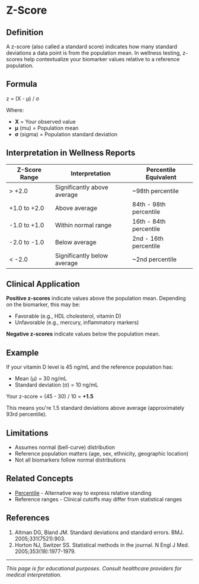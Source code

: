 # Z-Score

## Definition

A z-score (also called a standard score) indicates how many standard deviations a data point is from the population mean. In wellness testing, z-scores help contextualize your biomarker values relative to a reference population.

## Formula
z = (X - μ) / σ

Where:
- **X** = Your observed value
- **μ** (mu) = Population mean
- **σ** (sigma) = Population standard deviation

## Interpretation in Wellness Reports

| Z-Score Range | Interpretation | Percentile Equivalent |
|---------------|----------------|----------------------|
| > +2.0 | Significantly above average | ~98th percentile |
| +1.0 to +2.0 | Above average | 84th - 98th percentile |
| -1.0 to +1.0 | Within normal range | 16th - 84th percentile |
| -2.0 to -1.0 | Below average | 2nd - 16th percentile |
| < -2.0 | Significantly below average | ~2nd percentile |

## Clinical Application

**Positive z-scores** indicate values above the population mean. Depending on the biomarker, this may be:
- Favorable (e.g., HDL cholesterol, vitamin D)
- Unfavorable (e.g., mercury, inflammatory markers)

**Negative z-scores** indicate values below the population mean.

## Example

If your vitamin D level is 45 ng/mL and the reference population has:
- Mean (μ) = 30 ng/mL
- Standard deviation (σ) = 10 ng/mL

Your z-score = (45 - 30) / 10 = **+1.5**

This means you're 1.5 standard deviations above average (approximately 93rd percentile).

## Limitations

- Assumes normal (bell-curve) distribution
- Reference population matters (age, sex, ethnicity, geographic location)
- Not all biomarkers follow normal distributions

## Related Concepts

- [Percentile](percentile.md) - Alternative way to express relative standing
- Reference ranges - Clinical cutoffs may differ from statistical ranges

## References

1. Altman DG, Bland JM. Standard deviations and standard errors. BMJ. 2005;331(7521):903.
2. Horton NJ, Switzer SS. Statistical methods in the journal. N Engl J Med. 2005;353(18):1977-1979.

---

*This page is for educational purposes. Consult healthcare providers for medical interpretation.*
